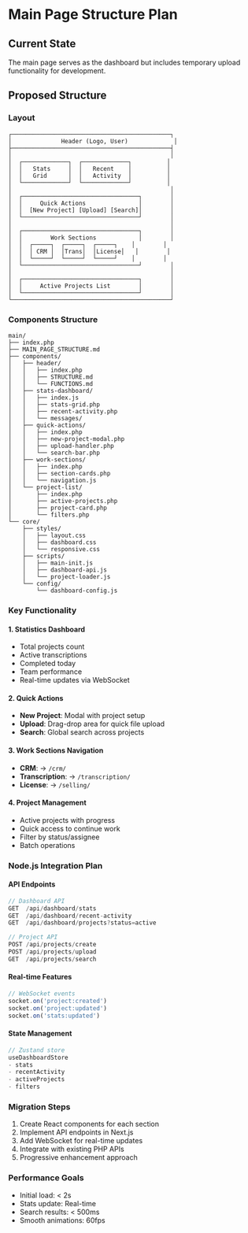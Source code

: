 # Main Page Structure Plan

## Current State
The main page serves as the dashboard but includes temporary upload functionality for development.

## Proposed Structure

### Layout
```
┌─────────────────────────────────────────────┐
│              Header (Logo, User)             │
├─────────────────────────────────────────────┤
│                                             │
│  ┌─────────────┐  ┌─────────────┐          │
│  │   Stats     │  │   Recent    │          │
│  │   Grid      │  │   Activity  │          │
│  └─────────────┘  └─────────────┘          │
│                                             │
│  ┌─────────────────────────────────┐        │
│  │     Quick Actions               │        │
│  │  [New Project] [Upload] [Search]│        │
│  └─────────────────────────────────┘        │
│                                             │
│  ┌─────────────────────────────────┐        │
│  │        Work Sections            │        │
│  │  ┌─────┐  ┌─────┐  ┌─────┐    │        │
│  │  │ CRM │  │Trans│  │License│   │        │
│  │  └─────┘  └─────┘  └─────┘    │        │
│  └─────────────────────────────────┘        │
│                                             │
│  ┌─────────────────────────────────┐        │
│  │     Active Projects List        │        │
│  └─────────────────────────────────┘        │
└─────────────────────────────────────────────┘
```

### Components Structure
```
main/
├── index.php
├── MAIN_PAGE_STRUCTURE.md
├── components/
│   ├── header/
│   │   ├── index.php
│   │   ├── STRUCTURE.md
│   │   └── FUNCTIONS.md
│   ├── stats-dashboard/
│   │   ├── index.js
│   │   ├── stats-grid.php
│   │   ├── recent-activity.php
│   │   └── messages/
│   ├── quick-actions/
│   │   ├── index.php
│   │   ├── new-project-modal.php
│   │   ├── upload-handler.php
│   │   └── search-bar.php
│   ├── work-sections/
│   │   ├── index.php
│   │   ├── section-cards.php
│   │   └── navigation.js
│   └── project-list/
│       ├── index.php
│       ├── active-projects.php
│       ├── project-card.php
│       └── filters.php
└── core/
    ├── styles/
    │   ├── layout.css
    │   ├── dashboard.css
    │   └── responsive.css
    ├── scripts/
    │   ├── main-init.js
    │   ├── dashboard-api.js
    │   └── project-loader.js
    └── config/
        └── dashboard-config.js
```

### Key Functionality

#### 1. **Statistics Dashboard**
- Total projects count
- Active transcriptions
- Completed today
- Team performance
- Real-time updates via WebSocket

#### 2. **Quick Actions**
- **New Project**: Modal with project setup
- **Upload**: Drag-drop area for quick file upload
- **Search**: Global search across projects

#### 3. **Work Sections Navigation**
- **CRM**: → `/crm/`
- **Transcription**: → `/transcription/`
- **License**: → `/selling/`

#### 4. **Project Management**
- Active projects with progress
- Quick access to continue work
- Filter by status/assignee
- Batch operations

### Node.js Integration Plan

#### API Endpoints
```javascript
// Dashboard API
GET  /api/dashboard/stats
GET  /api/dashboard/recent-activity
GET  /api/dashboard/projects?status=active

// Project API  
POST /api/projects/create
POST /api/projects/upload
GET  /api/projects/search
```

#### Real-time Features
```javascript
// WebSocket events
socket.on('project:created')
socket.on('project:updated')
socket.on('stats:updated')
```

#### State Management
```javascript
// Zustand store
useDashboardStore
- stats
- recentActivity
- activeProjects
- filters
```

### Migration Steps
1. Create React components for each section
2. Implement API endpoints in Next.js
3. Add WebSocket for real-time updates
4. Integrate with existing PHP APIs
5. Progressive enhancement approach

### Performance Goals
- Initial load: < 2s
- Stats update: Real-time
- Search results: < 500ms
- Smooth animations: 60fps